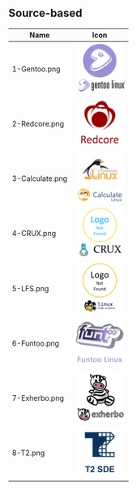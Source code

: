 ## Source-based
Name|Icon
--|--
1-Gentoo.png|<img src="1-Gentoo.png" width="100px">
2-Redcore.png|<img src="2-Redcore.png" width="100px">
3-Calculate.png|<img src="3-Calculate.png" width="100px">
4-CRUX.png|<img src="4-CRUX.png" width="100px">
5-LFS.png|<img src="5-LFS.png" width="100px">
6-Funtoo.png|<img src="6-Funtoo.png" width="100px">
7-Exherbo.png|<img src="7-Exherbo.png" width="100px">
8-T2.png|<img src="8-T2.png" width="100px">
